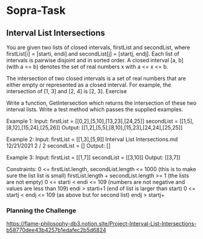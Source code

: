 # Sopra-Task

## Interval List Intersections
You are given two lists of closed intervals, firstList and secondList, where firstList[i] = [starti, endi] and
secondList[j] = [startj, endj]. Each list of intervals is pairwise disjoint and in sorted order.
A closed interval [a, b] (with a <= b) denotes the set of real numbers x with a <= x <= b.

The intersection of two closed intervals is a set of real numbers that are either empty or represented as a
closed interval. For example, the intersection of [1, 3] and [2, 4] is [2, 3].
Exercise

Write a function, GetIntersection which returns the intersection of these two interval lists.
Write a test method which passes the supplied examples.

Example 1:
Input:
firstList = [[0,2],[5,10],[13,23],[24,25]]
secondList = [[1,5],[8,12],[15,24],[25,26]]
Output:
[[1,2],[5,5],[8,10],[15,23],[24,24],[25,25]]

Example 2:
Input:
firstList = [[1,3],[5,9]]
Interval List Intersections.md 12/21/2021
2 / 2
secondList = []
Output:
[]

Example 3:
Input:
firstList = [[1,7]]
secondList = [[3,10]]
Output:
[[3,7]]


Constraints:
0 <= firstList.length, secondList.length <= 1000 (this is to make sure the list list is small)
firstList.length + secondList.length >= 1 (the lists are not empty)
0 <= starti < endi <= 109 (numbers are not negative and values are less than 109)
endi > starti+1 (end of list is larger than start)
0 <= startj < endj <= 109 (as above but for second list)
endj > startj+

### Planning the Challenge

https://flame-philosophy-db3.notion.site/Project-Interval-List-Intersections-b58770dee43b4257b1edafec2b5d6824

